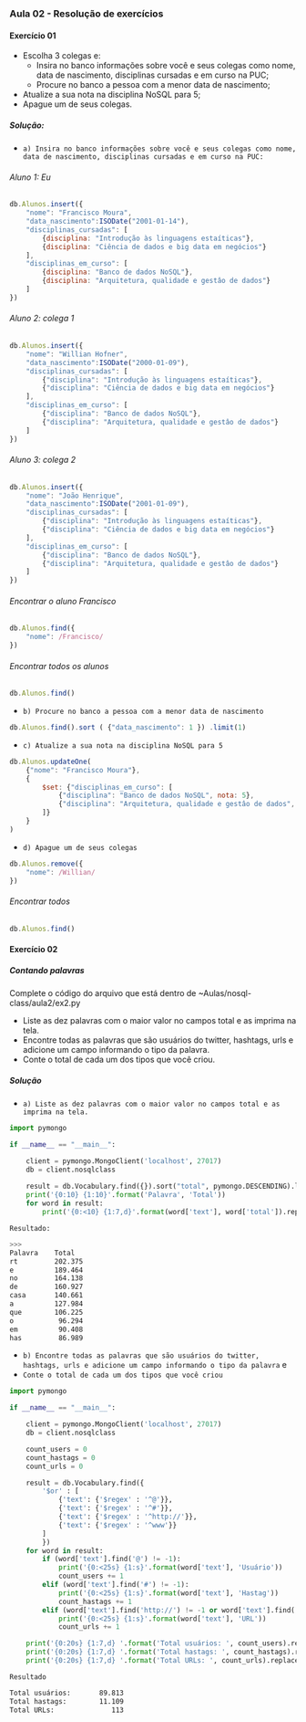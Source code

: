 ### Aula 02 - Resolução de exercícios

#### Exercício 01
  * Escolha 3 colegas e:
    * Insira no banco informações sobre você e seus colegas como nome, data de nascimento, disciplinas cursadas e em curso na PUC;
    * Procure no banco a pessoa com a menor data de nascimento;
  * Atualize a sua nota na disciplina NoSQL para 5;
  * Apague um de seus colegas.
  
##### Solução:
* `a) Insira no banco informações sobre você e seus colegas como nome, data de nascimento, disciplinas cursadas e em curso na PUC:`

###### Aluno 1: Eu

```JavaScript
db.Alunos.insert({
	"nome": "Francisco Moura",
	"data_nascimento":ISODate("2001-01-14"),
	"disciplinas_cursadas": [
		{disciplina: "Introdução às linguagens estaíticas"},
		{disciplina: "Ciência de dados e big data em negócios"}
	],
	"disciplinas_em_curso": [
		{disciplina: "Banco de dados NoSQL"},
		{disciplina: "Arquitetura, qualidade e gestâo de dados"}
	]
})
```

###### Aluno 2: colega 1

```JavaScript
db.Alunos.insert({
	"nome": "Willian Hofner",
	"data_nascimento":ISODate("2000-01-09"),
	"disciplinas_cursadas": [
		{"disciplina": "Introdução às linguagens estaíticas"},
		{"disciplina": "Ciência de dados e big data em negócios"}
	],
	"disciplinas_em_curso": [
		{"disciplina": "Banco de dados NoSQL"},
		{"disciplina": "Arquitetura, qualidade e gestâo de dados"}
	]
})
```

###### Aluno 3: colega 2

```JavaScript
db.Alunos.insert({
	"nome": "João Henrique",
	"data_nascimento":ISODate("2001-01-09"),
	"disciplinas_cursadas": [
		{"disciplina": "Introdução às linguagens estaíticas"},
		{"disciplina": "Ciência de dados e big data em negócios"}
	],
	"disciplinas_em_curso": [
		{"disciplina": "Banco de dados NoSQL"},
		{"disciplina": "Arquitetura, qualidade e gestâo de dados"}
	]
})
```

###### Encontrar o aluno Francisco
```JavaScript
db.Alunos.find({
	"nome": /Francisco/
})
```

###### Encontrar todos os alunos
```JavaScript
db.Alunos.find()
```

* `b) Procure no banco a pessoa com a menor data de nascimento`

```JavaScript
db.Alunos.find().sort ( {"data_nascimento": 1 }) .limit(1)
```

* `c) Atualize a sua nota na disciplina NoSQL para 5`

```JavaScript
db.Alunos.updateOne(
	{"nome": "Francisco Moura"},
	{
		$set: {"disciplinas_em_curso": [
			{"disciplina": "Banco de dados NoSQL", nota: 5},
			{"disciplina": "Arquitetura, qualidade e gestâo de dados", nota: 10}
		]}
	}	
)
```

* `d) Apague um de seus colegas`

```JavaScript
db.Alunos.remove({
	"nome": /Willian/
})
```

###### Encontrar todos
```JavaScript
db.Alunos.find()
```

#### Exercício 02
##### Contando palavras
Complete o código do arquivo que está dentro de ~Aulas/nosql-class/aula2/ex2.py
* Liste as dez palavras com o maior valor no campos total e as imprima na tela.
* Encontre todas as palavras que são usuários do twitter, hashtags, urls e adicione um campo
informando o tipo da palavra.
* Conte o total de cada um dos tipos que você criou.

##### Solução
* `a) Liste as dez palavras com o maior valor no campos total e as imprima na tela.`
```Python
import pymongo

if __name__ == "__main__":

    client = pymongo.MongoClient('localhost', 27017)
    db = client.nosqlclass
    
    result = db.Vocabulary.find({}).sort("total", pymongo.DESCENDING).limit(10)
    print('{0:10} {1:10}'.format('Palavra', 'Total'))
    for word in result:
        print('{0:<10} {1:7,d}'.format(word['text'], word['total']).replace(',','.'))
```
`Resultado:`
```Bash
>>>
Palavra    Total
rt         202.375
e          189.464
no         164.138
de         160.927
casa       140.661
a          127.984
que        106.225
o           96.294
em          90.408
has         86.989
```
* `b) Encontre todas as palavras que são usuários do twitter, hashtags, urls e adicione um campo
informando o tipo da palavra` e
* `Conte o total de cada um dos tipos que você criou`
```Python
import pymongo

if __name__ == "__main__":

    client = pymongo.MongoClient('localhost', 27017)
    db = client.nosqlclass

    count_users = 0
    count_hastags = 0
    count_urls = 0

    result = db.Vocabulary.find({
        '$or' : [
            {'text': {'$regex' : '^@'}},
            {'text': {'$regex' : '^#'}},
            {'text': {'$regex' : '^http://'}},
            {'text': {'$regex' : '^www'}}
        ]
        })
    for word in result:
        if (word['text'].find('@') != -1):
            print('{0:<25s} {1:s}'.format(word['text'], 'Usuário'))
            count_users += 1
        elif (word['text'].find('#') != -1):
            print('{0:<25s} {1:s}'.format(word['text'], 'Hastag'))
            count_hastags += 1
        elif (word['text'].find('http://') != -1 or word['text'].find('www.') != -1):
            print('{0:<25s} {1:s}'.format(word['text'], 'URL'))
            count_urls += 1

    print('{0:20s} {1:7,d} '.format('Total usuários: ', count_users).replace(',','.'))
    print('{0:20s} {1:7,d} '.format('Total hastags: ', count_hastags).replace(',','.'))
    print('{0:20s} {1:7,d} '.format('Total URLs: ', count_urls).replace(',','.')) 
```
`Resultado`
```Bash
Total usuários:       89.813
Total hastags:        11.109
Total URLs:              113
```
